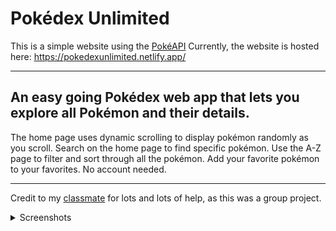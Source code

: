 # Pokédex Unlimited

This is a simple website using the [PokéAPI](https://pokeapi.co/)
Currently, the website is hosted here: https://pokedexunlimited.netlify.app/

---

## An easy going Pokédex web app that lets you explore all Pokémon and their details.
The home page uses dynamic scrolling to display pokémon randomly as you scroll.
Search on the home page to find specific pokémon.
Use the A-Z page to filter and sort through all the pokémon.
Add your favorite pokémon to your favorites.
No account needed.

---

Credit to my [classmate](https://github.com/BigUserName1873) for lots and lots of help, as this was a group project.

<details>
  <summary>Screenshots</summary>

  <img width="840" alt="Screenshot 2025-03-31 at 6 43 33 PM" src="https://github.com/user-attachments/assets/072ce949-3f2e-4b5e-b45a-bb484eeb416c" />
  <img width="840" alt="Screenshot 2025-03-31 at 6 44 01 PM" src="https://github.com/user-attachments/assets/5ff93d57-6614-4d22-838f-0a3098df5620" />
  <img width="840" alt="Screenshot 2025-03-31 at 6 44 27 PM" src="https://github.com/user-attachments/assets/24035dab-b91a-49b3-bb1a-6a3a119a9a9a" />
</details>



